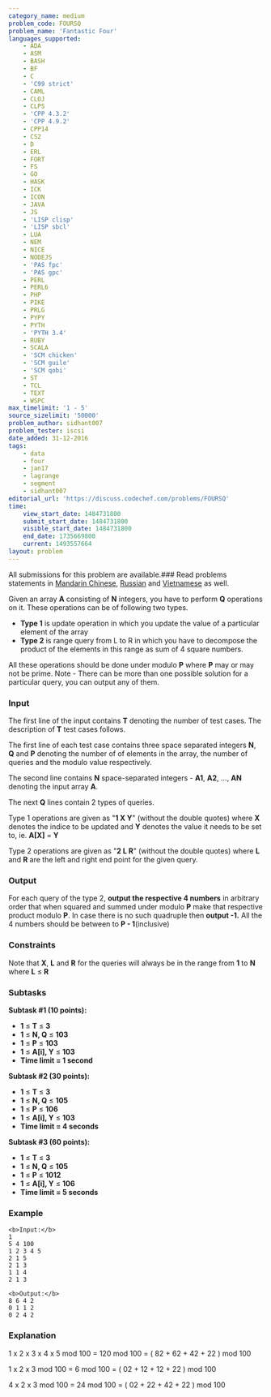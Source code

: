 ```yaml
---
category_name: medium
problem_code: FOURSQ
problem_name: 'Fantastic Four'
languages_supported:
    - ADA
    - ASM
    - BASH
    - BF
    - C
    - 'C99 strict'
    - CAML
    - CLOJ
    - CLPS
    - 'CPP 4.3.2'
    - 'CPP 4.9.2'
    - CPP14
    - CS2
    - D
    - ERL
    - FORT
    - FS
    - GO
    - HASK
    - ICK
    - ICON
    - JAVA
    - JS
    - 'LISP clisp'
    - 'LISP sbcl'
    - LUA
    - NEM
    - NICE
    - NODEJS
    - 'PAS fpc'
    - 'PAS gpc'
    - PERL
    - PERL6
    - PHP
    - PIKE
    - PRLG
    - PYPY
    - PYTH
    - 'PYTH 3.4'
    - RUBY
    - SCALA
    - 'SCM chicken'
    - 'SCM guile'
    - 'SCM qobi'
    - ST
    - TCL
    - TEXT
    - WSPC
max_timelimit: '1 - 5'
source_sizelimit: '50000'
problem_author: sidhant007
problem_tester: iscsi
date_added: 31-12-2016
tags:
    - data
    - four
    - jan17
    - lagrange
    - segment
    - sidhant007
editorial_url: 'https://discuss.codechef.com/problems/FOURSQ'
time:
    view_start_date: 1484731800
    submit_start_date: 1484731800
    visible_start_date: 1484731800
    end_date: 1735669800
    current: 1493557664
layout: problem
---
```

All submissions for this problem are available.###  Read problems statements in [Mandarin Chinese](http://www.codechef.com/download/translated/JAN17/mandarin/FOURSQ.pdf), [Russian](http://www.codechef.com/download/translated/JAN17/russian/FOURSQ.pdf) and [Vietnamese](http://www.codechef.com/download/translated/JAN17/vietnamese/FOURSQ.pdf) as well.

Given an array **A** consisting of **N** integers, you have to perform **Q** operations on it. These operations can be of following two types.

- **Type 1** is update operation in which you update the value of a particular element of the array
- **Type 2** is range query from L to R in which you have to decompose the product of the elements in this range as sum of 4 square numbers.

All these operations should be done under modulo **P** where **P** may or may not be prime. Note - There can be more than one possible solution for a particular query, you can output any of them.

### Input

The first line of the input contains **T** denoting the number of test cases. The description of **T** test cases follows.

The first line of each test case contains three space separated integers **N**, **Q** and **P** denoting the number of of elements in the array, the number of queries and the modulo value respectively.

The second line contains **N** space-separated integers - **A1**, **A2**, ..., **AN** denoting the input array **A**.

The next **Q** lines contain 2 types of queries.

Type 1 operations are given as "**1 X Y**" (without the double quotes) where **X** denotes the indice to be updated and **Y** denotes the value it needs to be set to, ie. **A\[X\]** = **Y**

Type 2 operations are given as "**2 L R**" (without the double quotes) where **L** and **R** are the left and right end point for the given query.

### Output

For each query of the type 2, **output the respective 4 numbers** in arbitrary order that when squared and summed under modulo **P** make that respective product modulo **P**. In case there is no such quadruple then **output -1.** All the 4 numbers should be between  to **P - 1**(inclusive)

### Constraints

Note that **X**, **L** and **R** for the queries will always be in the range from **1** to **N** where **L** ≤ **R**

### Subtasks

**Subtask #1 (10 points):**

- **1** ≤ **T** ≤ **3**
- **1** ≤ **N, Q** ≤ **103**
- **1** ≤ **P** ≤ **103**
- **1** ≤ **A\[i\], Y** ≤ **103**
- **Time limit = 1 second**

**Subtask #2 (30 points):**

- **1** ≤ **T** ≤ **3**
- **1** ≤ **N, Q** ≤ **105**
- **1** ≤ **P** ≤ **106**
- **1** ≤ **A\[i\], Y** ≤ **103**
- **Time limit = 4 seconds**

**Subtask #3 (60 points):**

- **1** ≤ **T** ≤ **3**
- **1** ≤ **N, Q** ≤ **105**
- **1** ≤ **P** ≤ **1012**
- **1** ≤ **A\[i\], Y** ≤ **106**
- **Time limit = 5 seconds**

### Example

```
<b>Input:</b>
1
5 4 100
1 2 3 4 5
2 1 5
2 1 3
1 1 4
2 1 3

<b>Output:</b>
8 6 4 2
0 1 1 2
0 2 4 2

```
### Explanation

1 x 2 x 3 x 4 x 5 mod 100 = 120 mod 100 = ( 82 + 62 + 42 + 22 ) mod 100

1 x 2 x 3 mod 100 = 6 mod 100 = ( 02 + 12 + 12 + 22 ) mod 100

4 x 2 x 3 mod 100 = 24 mod 100 = ( 02 + 22 + 42 + 22 ) mod 100